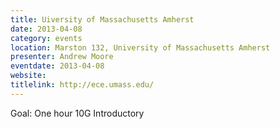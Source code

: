 ```yaml
---
title: Uiversity of Massachusetts Amherst
date: 2013-04-08
category: events
location: Marston 132, University of Massachusetts Amherst
presenter: Andrew Moore
eventdate: 2013-04-08
website:
titlelink: http://ece.umass.edu/
---
```


Goal: One hour 10G Introductory
